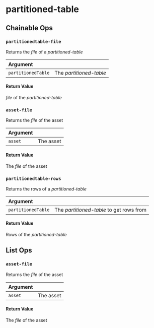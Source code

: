 # partitioned-table

## Chainable Ops
<h3 id="partitionedtable-file"><code>partitionedtable-file</code></h3>

Returns the _file_ of a _partitioned-table_

| Argument |  | 
| :--- | :--- |
| `partitionedTable` | The _partitioned-table_ |

#### Return Value
_file_ of the _partitioned-table_

<h3 id="asset-file"><code>asset-file</code></h3>

Returns the _file_ of the asset

| Argument |  | 
| :--- | :--- |
| `asset` | The asset |

#### Return Value
The _file_ of the asset

<h3 id="partitionedtable-rows"><code>partitionedtable-rows</code></h3>

Returns the rows of a _partitioned-table_

| Argument |  | 
| :--- | :--- |
| `partitionedTable` | The _partitioned-table_ to get rows from |

#### Return Value
Rows of the _partitioned-table_


## List Ops
<h3 id="asset-file"><code>asset-file</code></h3>

Returns the _file_ of the asset

| Argument |  | 
| :--- | :--- |
| `asset` | The asset |

#### Return Value
The _file_ of the asset


